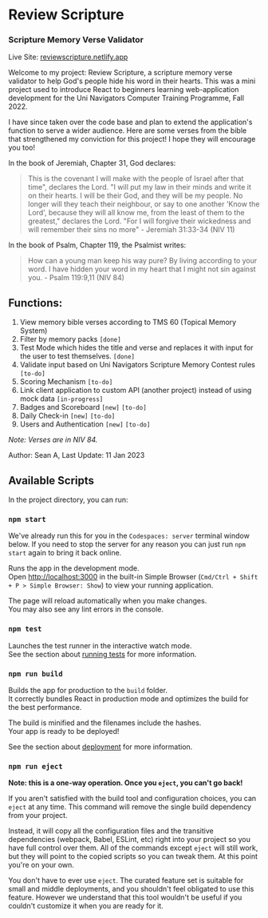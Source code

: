 # Review Scripture
### Scripture Memory Verse Validator

Live Site: [reviewscripture.netlify.app](reviewscripture.netlify.app)

Welcome to my project: Review Scripture, a scripture memory verse validator to help God's people hide his word in their hearts. This was a mini project used to introduce React to beginners learning web-application development for the Uni Navigators Computer Training Programme, Fall 2022. 

I have since taken over the code base and plan to extend the application's function to serve a wider audience. Here are some verses from the bible that strengthened my conviction for this project! I hope they will encourage you too! 

In the book of Jeremiah, Chapter 31, God declares: 

> This is the covenant I will make with the people of Israel after that time", declares the Lord. "I will put my law in their minds and write it on their hearts. I will be their God, and they will be my people. No longer will they teach their neighbour, or say to one another 'Know the Lord', because they will all know me, from the least of them to the greatest," declares the Lord. "For I will forgive their wickedness and will remember their sins no more" - Jeremiah 31:33-34 (NIV 11)
> 

In the book of Psalm, Chapter 119, the Psalmist writes:
> How can a young man keep his way pure? By living according to your word. I have hidden your word in my heart that I might not sin against you. - Psalm 119:9,11 (NIV 84)


## Functions:
1. View memory bible verses according to TMS 60 (Topical Memory System)
2. Filter by memory packs `[done]`
3. Test Mode which hides the title and verse and replaces it with input for the user to test themselves. `[done]`
4. Validate input based on Uni Navigators Scripture Memory Contest rules `[to-do]`
5. Scoring Mechanism `[to-do]`
6. Link client application to custom API (another project) instead of using mock data `[in-progress]`
7. Badges and Scoreboard `[new]` `[to-do]`
8. Daily Check-in `[new]` `[to-do]`
9. Users and Authentication `[new]` `[to-do]`

_Note: Verses are in NIV 84._

Author: Sean A, 
Last Update: 11 Jan 2023

## Available Scripts

In the project directory, you can run:

### `npm start`

We've already run this for you in the `Codespaces: server` terminal window below. If you need to stop the server for any reason you can just run `npm start` again to bring it back online.

Runs the app in the development mode.\
Open [http://localhost:3000](http://localhost:3000) in the built-in Simple Browser (`Cmd/Ctrl + Shift + P > Simple Browser: Show`) to view your running application.

The page will reload automatically when you make changes.\
You may also see any lint errors in the console.

### `npm test`

Launches the test runner in the interactive watch mode.\
See the section about [running tests](https://facebook.github.io/create-react-app/docs/running-tests) for more information.

### `npm run build`

Builds the app for production to the `build` folder.\
It correctly bundles React in production mode and optimizes the build for the best performance.

The build is minified and the filenames include the hashes.\
Your app is ready to be deployed!

See the section about [deployment](https://facebook.github.io/create-react-app/docs/deployment) for more information.

### `npm run eject`

**Note: this is a one-way operation. Once you `eject`, you can't go back!**

If you aren't satisfied with the build tool and configuration choices, you can `eject` at any time. This command will remove the single build dependency from your project.

Instead, it will copy all the configuration files and the transitive dependencies (webpack, Babel, ESLint, etc) right into your project so you have full control over them. All of the commands except `eject` will still work, but they will point to the copied scripts so you can tweak them. At this point you're on your own.

You don't have to ever use `eject`. The curated feature set is suitable for small and middle deployments, and you shouldn't feel obligated to use this feature. However we understand that this tool wouldn't be useful if you couldn't customize it when you are ready for it.
